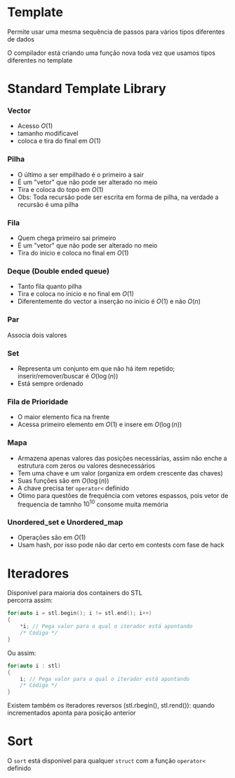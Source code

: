# Template
Permite usar uma mesma sequência de passos para vários tipos diferentes de dados

O compilador está criando uma função nova toda vez que usamos tipos diferentes no template


# Standard Template Library
### Vector
- Acesso $O(1)$
- tamanho modificavel
- coloca e tira do final em $O(1)$

### Pilha
- O último a ser empilhado é o primeiro a sair
- É um "vetor" que não pode ser alterado no meio
- Tira e coloca do topo em $O(1)$
- Obs: Toda recursão pode ser escrita em forma de pilha, na verdade a recursão é uma pilha

### Fila
- Quem chega primeiro sai primeiro
- É um "vetor" que não pode ser alterado no meio
- Tira do inicio e coloca no final em $O(1)$

### Deque (Double ended queue)
- Tanto fila quanto pilha
- Tira e coloca no inicio e no final em $O(1)$
- Diferentemente do vector a inserção no inicio é $O(1)$ e não $O(n)$

### Par
Associa dois valores

### Set
- Representa um conjunto em que não há item repetido; inserir/remover/buscar é $O(\log (n))$
- Está sempre ordenado

### Fila de Prioridade
- O maior elemento fica na frente
- Acessa primeiro elemento em $O(1)$ e insere em $O(\log (n))$

### Mapa
- Armazena apenas valores das posições necessárias, assim não enche a estrutura com zeros ou valores desnecessários
- Tem uma chave e um valor (organiza em ordem crescente das chaves)
- Suas funções são em $O(\log (n))$
- A chave precisa ter `operator<` definido
- Ótimo para questões de frequência com vetores espassos, pois vetor de frequencia de tamnho $10^{10}$ consome muita memória

### Unordered_set e Unordered_map
- Operações são em $O(1)$
- Usam hash, por isso pode não dar certo em contests com fase de hack


# Iteradores
Disponivel para maioria dos containers do STL\
percorra assim:
```cpp
for(auto i = stl.begin(); i != stl.end(); i++)
{
    *i; // Pega valor para o qual o iterador está apontando
    /* Código */
}
```
Ou assim:
```cpp
for(auto i : stl)
{
    i; // Pega valor para o qual o iterador está apontando
    /* Código */
}
```
Existem também os iteradores reversos (stl.rbegin(), stl.rend()): quando incrementados aponta para posição anterior


# Sort
O `sort` está disponivel para qualquer `struct` com a função `operator<` definido
